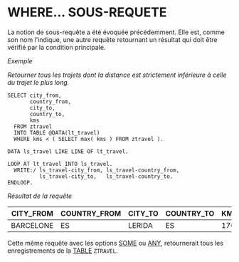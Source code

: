 # WHERE... SOUS-REQUETE

La notion de sous-requête a été évoquée précédemment. Elle est, comme son nom l'indique, une autre requête retournant un résultat qui doit être vérifié par la condition principale.

_Exemple_

_Retourner tous les trajets dont la distance est strictement inférieure à celle du trajet le plus long._

```abap
SELECT city_from,
       country_from,
       city_to,
       country_to,
       kms
  FROM ztravel
  INTO TABLE @DATA(lt_travel)
  WHERE kms < ( SELECT max( kms ) FROM ztravel ).

DATA ls_travel LIKE LINE OF lt_travel.

LOOP AT lt_travel INTO ls_travel.
  WRITE:/ ls_travel-city_from, ls_travel-country_from,
          ls_travel-city_to,   ls_travel-country_to.
ENDLOOP.
```

_Résultat de la requête_

| **CITY_FROM** | **COUNTRY_FROM** | **CITY_TO** | **COUNTRY_TO** | **KMS** |
| ------------- | ---------------- | ----------- | -------------- | ------- |
| BARCELONE     | ES               | LERIDA      | ES             | 170     |

Cette même requête avec les options [SOME](./23_Where_Some.md) ou [ANY](./24_Where_Any.md), retournerait tous les enregistrements de la [TABLE](../../09_Tables_DB/01_Tables.md) `ZTRAVEL`.
